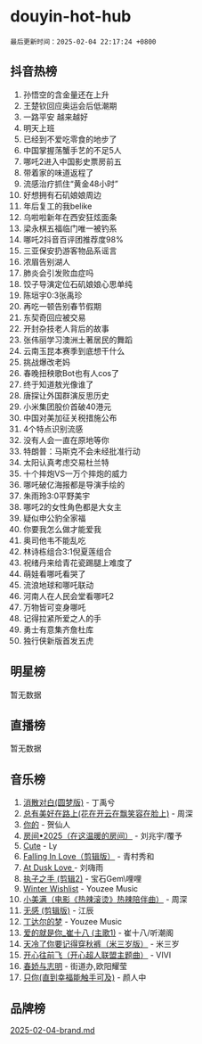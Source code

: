 # douyin-hot-hub

`最后更新时间：2025-02-04 22:17:24 +0800`

## 抖音热榜

1. 孙悟空的含金量还在上升
1. 王楚钦回应奥运会后低潮期
1. 一路平安 越来越好
1. 明天上班
1. 已经到不爱吃零食的地步了
1. 中国掌握荡蟹手艺的不足5人
1. 哪吒2进入中国影史票房前五
1. 带着家的味道返程了
1. 流感治疗抓住“黄金48小时”
1. 好想拥有石矶娘娘周边
1. 年后复工的我belike
1. 乌啦啦新年在西安狂炫面条
1. 梁永棋五福临门唯一被钓系
1. 哪吒2抖音百评团推荐度98%
1. 三亚保安扔游客物品系谣言
1. 浓眉告别湖人
1. 肺炎会引发败血症吗
1. 饺子导演定位石矶娘娘心思单纯
1. 陈垣宇0:3张禹珍
1. 再吃一顿告别春节假期
1. 东契奇回应被交易
1. 开封杂技老人背后的故事
1. 张伟丽学习澳洲土著居民的舞蹈
1. 云南玉昆本赛季到底想干什么
1. 挑战爆改老妈
1. 春晚扭秧歌Bot也有人cos了
1. 终于知道敖光像谁了
1. 唐探让外国群演反思历史
1. 小米集团股价首破40港元
1. 中国对美加征关税措施公布
1. 4个特点识别流感
1. 没有人会一直在原地等你
1. 特朗普：马斯克不会未经批准行动
1. 太阳认真考虑交易杜兰特
1. 十个摔炮VS一万个摔炮的威力
1. 哪吒破亿海报都是导演手绘的
1. 朱雨玲3:0平野美宇
1. 哪吒2的女性角色都是大女主
1. 疑似申公豹全家福
1. 你要我怎么做才能爱我
1. 奥司他韦不能乱吃
1. 林诗栋组合3:1倪夏莲组合
1. 祝绪丹来给青花瓷踢腿上难度了
1. 萌娃看哪吒看哭了
1. 流浪地球和哪吒联动
1. 河南人在人民会堂看哪吒2
1. 万物皆可变身哪吒
1. 记得拉紧所爱之人的手
1. 勇士有意集齐詹杜库
1. 独行侠新版首发五虎

## 明星榜

暂无数据

## 直播榜

暂无数据

## 音乐榜

1. [消散对白(圆梦版)](https://sf5-hl-cdn-tos.douyinstatic.com/obj/tos-cn-ve-2774/og4jB5I5IizzoZVAAAzWgBMAsMDWoArfwBOiFs) - 丁禹兮
1. [总有美好在路上(花在开云在飘笑容在脸上)](https://sf5-hl-cdn-tos.douyinstatic.com/obj/tos-cn-ve-2774/oU5u7NwtfBIvaNhoQBszOvAlRiAoiWAVVyBMq4) - 周深
1. [你的](https://sf5-hl-cdn-tos.douyinstatic.com/obj/tos-cn-ve-2774/oYuIeKf42jB7sEV6B2upMdpYAgfrQWj0FeRegh) - 贺仙人
1. [房间•2025（在这温暖的房间）](https://sf5-hl-cdn-tos.douyinstatic.com/obj/tos-cn-ve-2774/oMzJcnT8BgIetASeBfwfEeBQVNfACiCifhfZP7g) - 刘兆宇/覆予
1. [Cute](https://sf5-hl-cdn-tos.douyinstatic.com/obj/tos-cn-ve-2774/o4IbIzHWKAAB4wsS5qMBRiiAlEBGTpQRNfFvuo) - Ly
1. [Falling In Love（剪辑版）](https://sf5-hl-cdn-tos.douyinstatic.com/obj/tos-cn-ve-2774/o8ajpA8zzgBPahbBIO8AcKGBLJezFCRd1wfP9f) - 青村秀和
1. [ At Dusk  Love ](https://sf6-cdn-tos.douyinstatic.com/obj/tos-cn-ve-2774/o8CrpCf5CaYgI4ZrtQgMQAFEfuGqNnRSDQAPBc) - 刘嗨雨
1. [执子之手 (剪辑2)](https://sf5-hl-cdn-tos.douyinstatic.com/obj/tos-cn-ve-2774/oUoZLQjCc31XzqsBnBQUNgeKtYPBcgbFDwtfcu) - 宝石Gem\哩哩
1. [Winter Wishlist](https://sf5-hl-cdn-tos.douyinstatic.com/obj/tos-cn-ve-2774/oIIgUOeamCFCVAzxN6MFRLIBlLGpUqQxeeHrLE) - Youzee Music
1. [小美满（电影《热辣滚烫》热辣陪伴曲）](https://sf5-hl-cdn-tos.douyinstatic.com/obj/tos-cn-ve-2774/o0GAn2lSgfZIDUgtevCGDQYnFg4CwnrBaxbTZL) - 周深
1. [无感 (剪辑版)](https://sf5-hl-cdn-tos.douyinstatic.com/obj/tos-cn-ve-2774/o0eIsUzJBDlQaQFC5OFlgbMEZC1TFYBftOBn6p) - 江辰
1. [丁达尔的梦](https://sf5-hl-cdn-tos.douyinstatic.com/obj/tos-cn-ve-2774/oMU3WirUZBVQkAC9ccG5P2IQirziZM2RTInUY) - Youzee Music
1. [爱的就是你_崔十八 (主歌1)](https://sf6-cdn-tos.douyinstatic.com/obj/tos-cn-ve-2774/oI5BO5DhFZ6UTcNCnZaOCBLtZ7WIMQGfgnXf5E) - 崔十八/听潮阁
1. [天冷了你要记得穿秋裤（米三岁版）](https://sf5-hl-cdn-tos.douyinstatic.com/obj/tos-cn-ve-2774/oQlIwVIDWiZ6BQilAorS7MA0AgCkQDvcZAdm1) - 米三岁
1. [开心往前飞（开心超人联盟主题曲）](https://sf5-hl-cdn-tos.douyinstatic.com/obj/tos-cn-ve-2774/9d8fb7c82cf1421fb93a9fe925275e0a) - VIVI
1. [春娇与志明](https://sf5-hl-cdn-tos.douyinstatic.com/obj/tos-cn-ve-2774/e530d8fceb7044b39707d7f9ff54add1) - 街道办,欧阳耀莹
1. [只你(直到幸福能触手可及)](https://sf5-hl-cdn-tos.douyinstatic.com/obj/tos-cn-ve-2774/o0lBkRDzFTeaVSUz3ZZSCBVtZ5DIMQGfgmEAuE) - 颜人中

## 品牌榜

[2025-02-04-brand.md](2025-02-04-brand.md)
